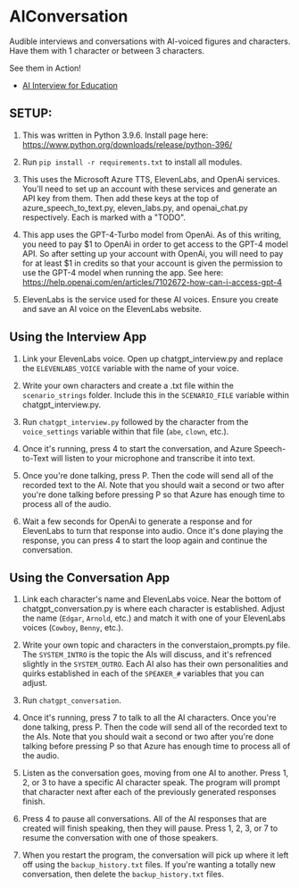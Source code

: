 # AIConversation
Audible interviews and conversations with AI-voiced figures and characters. Have them with 1 character or between 3 characters.

See them in Action!
- [AI Interview for Education](https://youtu.be/vCqa-jlwtUw)

## SETUP:
1) This was written in Python 3.9.6. Install page here: https://www.python.org/downloads/release/python-396/

2) Run `pip install -r requirements.txt` to install all modules.

3) This uses the Microsoft Azure TTS, ElevenLabs, and OpenAi services. You'll need to set up an account with these services and generate an API key from them. Then add these keys at the top of azure_speech_to_text.py, eleven_labs.py, and openai_chat.py respectively. Each is marked with a "TODO".

4) This app uses the GPT-4-Turbo model from OpenAi. As of this writing, you need to pay $1 to OpenAi in order to get access to the GPT-4 model API. So after setting up your account with OpenAi, you will need to pay for at least $1 in credits so that your account is given the permission to use the GPT-4 model when running the app. See here: https://help.openai.com/en/articles/7102672-how-can-i-access-gpt-4

5) ElevenLabs is the service used for these AI voices. Ensure you create and save an AI voice on the ElevenLabs website.

## Using the Interview App

1) Link your ElevenLabs voice. Open up chatgpt_interview.py and replace the `ELEVENLABS_VOICE` variable with the name of your voice.

2) Write your own characters and create a .txt file within the `scenario_strings` folder. Include this in the `SCENARIO_FILE` variable within chatgpt_interview.py.

3) Run `chatgpt_interview.py` followed by the character from the `voice_settings` variable within that file (`abe`, `clown`, etc.).

4) Once it's running, press 4 to start the conversation, and Azure Speech-to-Text will listen to your microphone and transcribe it into text.

5) Once you're done talking, press P. Then the code will send all of the recorded text to the AI. Note that you should wait a second or two after you're done talking before pressing P so that Azure has enough time to process all of the audio.

6) Wait a few seconds for OpenAi to generate a response and for ElevenLabs to turn that response into audio. Once it's done playing the response, you can press 4 to start the loop again and continue the conversation.

## Using the Conversation App

1) Link each character's name and ElevenLabs voice. Near the bottom of chatgpt_conversation.py is where each character is established. Adjust the name (`Edgar`, `Arnold`, etc.) and match it with one of your ElevenLabs voices (`Cowboy`, `Benny`, etc.).

2) Write your own topic and characters in the converstaion_prompts.py file. The `SYSTEM_INTRO` is the topic the AIs will discuss, and it's refrenced slightly in the `SYSTEM_OUTRO`. Each AI also has their own personalities and quirks established in each of the `SPEAKER_#` variables that you can adjust.

3) Run `chatgpt_conversation`.

4) Once it's running, press 7 to talk to all the AI characters. Once you're done talking, press P. Then the code will send all of the recorded text to the AIs. Note that you should wait a second or two after you're done talking before pressing P so that Azure has enough time to process all of the audio.

5) Listen as the conversation goes, moving from one AI to another. Press 1, 2, or 3 to have a specific AI character speak. The program will prompt that character next after each of the previously generated responses finish.

6) Press 4 to pause all conversations. All of the AI responses that are created will finish speaking, then they will pause. Press 1, 2, 3, or 7 to resume the conversation with one of those speakers.

7) When you restart the program, the conversation will pick up where it left off using the `backup_history.txt` files. If you're wanting a totally new conversation, then delete the `backup_history.txt` files.
